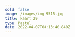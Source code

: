 ```yaml
---
sold: false
image: /images/img-9515.jpg
title: kaart 29
type: Pastel
date: 2022-04-07T08:13:40.840Z
---
```

